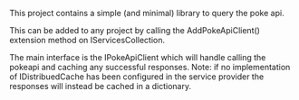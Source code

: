 ﻿This project contains a simple (and minimal) library to query the poke api.

This can be added to any project by calling the AddPokeApiClient() extension method on IServicesCollection.

The main interface is the IPokeApiClient which will handle calling the pokeapi and caching any successful responses.
Note: if no implementation of IDistribuedCache has been configured in the service provider the responses will instead be cached in a dictionary.
